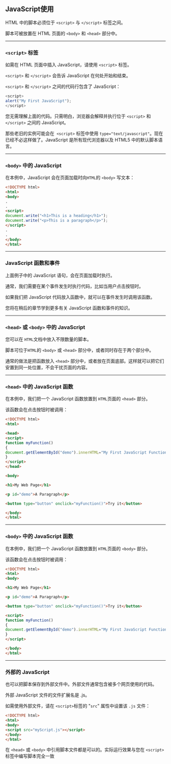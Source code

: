 ## JavaScript使用

HTML 中的脚本必须位于 `<script>` 与 `</script>` 标签之间。

脚本可被放置在 HTML 页面的 `<body>` 和 `<head>` 部分中。

----
### `<script>` 标签
如需在 HTML 页面中插入 JavaScript，请使用 `<script>` 标签。

`<script>` 和 `</script>` 会告诉 JavaScript 在何处开始和结束。

`<script>` 和 `</script>` 之间的代码行包含了 JavaScript：
```javascript
<script>
alert("My First JavaScript");
</script>
```
您无需理解上面的代码。只需明白，浏览器会解释并执行位于 `<script>` 和 `</script>` 之间的 JavaScript。

那些老旧的实例可能会在` <script>` 标签中使用 `type="text/javascript"`。现在已经不必这样做了。JavaScript 是所有现代浏览器以及 HTML5 中的默认脚本语言。

----


### `<body>` 中的 JavaScript
在本例中，JavaScript 会在页面加载时向`HTML`的 `<body>` 写文本：
```html
<!DOCTYPE html>
<html>
<body>
.
.
<script>
document.write("<h1>This is a heading</h1>");
document.write("<p>This is a paragraph</p>");
</script>
.
.
</body>
</html>
```
---

### JavaScript 函数和事件
上面例子中的 JavaScript 语句，会在页面加载时执行。

通常，我们需要在某个事件发生时执行代码，比如当用户点击按钮时。

如果我们把 JavaScript 代码放入函数中，就可以在事件发生时调用该函数。

您将在稍后的章节学到更多有关 JavaScript 函数和事件的知识。

---

### `<head>` 或 `<body>` 中的 JavaScript
您可以在 `HTML`文档中放入不限数量的脚本。

脚本可位于`HTML`的 `<body>` 或 `<head>` 部分中，或者同时存在于两个部分中。

通常的做法是把函数放入 `<head>` 部分中，或者放在页面底部。这样就可以把它们安置到同一处位置，不会干扰页面的内容。

---

### `<head>` 中的 JavaScript 函数
在本例中，我们把一个 JavaScript 函数放置到 `HTML`页面的 `<head>` 部分。

该函数会在点击按钮时被调用：
```html
<!DOCTYPE html>
<html>

<head>
<script>
function myFunction()
{
document.getElementById("demo").innerHTML="My First JavaScript Function";
}
</script>
</head>

<body>

<h1>My Web Page</h1>

<p id="demo">A Paragraph</p>

<button type="button" onclick="myFunction()">Try it</button>

</body>
</html>
```

---

### `<body>` 中的 JavaScript 函数
在本例中，我们把一个 JavaScript 函数放置到 `HTML`页面的 `<body>` 部分。

该函数会在点击按钮时被调用：
```html
<!DOCTYPE html>
<html>
<body>

<h1>My Web Page</h1>

<p id="demo">A Paragraph</p>

<button type="button" onclick="myFunction()">Try it</button>

<script>
function myFunction()
{
document.getElementById("demo").innerHTML="My First JavaScript Function";
}
</script>

</body>
</html>
```

---

### 外部的 JavaScript
也可以把脚本保存到外部文件中。外部文件通常包含被多个网页使用的代码。

外部 JavaScript 文件的文件扩展名是 .js。

如需使用外部文件，请在 `<script>`标签的 "`src`" 属性中设置该 `.js` 文件：
```html
<!DOCTYPE html>
<html>
<body>
<script src="myScript.js"></script>
</body>
</html>
```

在 `<head>` 或 `<body>` 中引用脚本文件都是可以的。实际运行效果与您在 `<script>`标签中编写脚本完全一致



